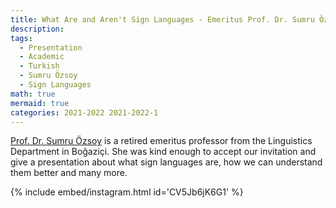 ```yaml
---
title: What Are and Aren't Sign Languages - Emeritus Prof. Dr. Sumru Özsoy
description:
tags:
  - Presentation
  - Academic
  - Turkish
  - Sumru Özsoy
  - Sign Languages
math: true
mermaid: true
categories: 2021-2022 2021-2022-1
---
```


[Prof. Dr. Sumru Özsoy](https://en.wikipedia.org/wiki/A._Sumru_%C3%96zsoy) is a retired emeritus professor from the Linguistics Department in Boğaziçi. She was kind enough to accept our invitation and give a presentation about what sign languages are, how we can understand them better and many more.

{% include embed/instagram.html id='CV5Jb6jK6G1' %}